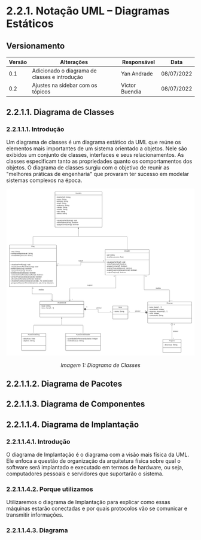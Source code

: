 # 2.2.1. Notação UML – Diagramas Estáticos

## Versionamento
| Versão | Alterações                                    | Responsável    | Data       |
| ------ | --------------------------------------------- | -------------- | ---------- |
| 0.1    | Adicionado o diagrama de classes e introdução | Yan Andrade    | 08/07/2022 |
| 0.2    | Ajustes na sidebar com os tópicos             | Victor Buendia | 08/07/2022 |

## 2.2.1.1. Diagrama de Classes

### 2.2.1.1.1. Introdução

Um diagrama de classes é um diagrama estático da UML que reúne os elementos mais importantes de um sistema orientado a objetos. Nele são exibidos um conjunto de classes, interfaces e seus relacionamentos. As classes especificam tanto as propriedades quanto os comportamentos dos objetos. O diagrama de classes surgiu com o objetivo de reunir as "melhores práticas de engenharia" que provaram ter sucesso em modelar sistemas complexos na época.

![Diagrama de Classes](../imgs/DonAct%20-%20Diagrama%20de%20Classes.png)
<p align="center">
    <i>Imagem 1: Diagrama de Classes</i>
</p>

## 2.2.1.1.2. Diagrama de Pacotes

## 2.2.1.1.3. Diagrama de Componentes

## 2.2.1.1.4. Diagrama de Implantação

### 2.2.1.1.4.1. Introdução
O diagrama de Implantação é o diagrama com a visão mais física da UML. Ele
enfoca a questão de organização da arquitetura física sobre qual o software será
implantado e executado em termos de hardware, ou seja, computadores pessoais
e servidores que suportarão o sistema. 

### 2.2.1.1.4.2. Porque utilizamos
Utilizaremos o diagrama de Implantação para explicar como essas máquinas estarão conectadas e por quais protocolos vão se comunicar e transmitir informações.

### 2.2.1.1.4.3. Diagrama
